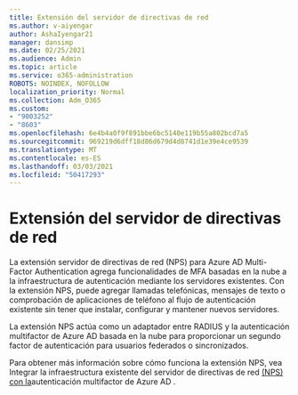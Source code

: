 ```yaml
---
title: Extensión del servidor de directivas de red
ms.author: v-aiyengar
author: AshaIyengar21
manager: dansimp
ms.date: 02/25/2021
ms.audience: Admin
ms.topic: article
ms.service: o365-administration
ROBOTS: NOINDEX, NOFOLLOW
localization_priority: Normal
ms.collection: Adm_O365
ms.custom:
- "9003252"
- "8603"
ms.openlocfilehash: 6e4b4a0f9f891bbe6bc5140e119b55a802bcd7a5
ms.sourcegitcommit: 969219d6dff18d86d679d4d8741d1e39e4ce9539
ms.translationtype: MT
ms.contentlocale: es-ES
ms.lasthandoff: 03/03/2021
ms.locfileid: "50417293"
---
```

# <a name="network-policy-server-extension"></a>Extensión del servidor de directivas de red

La extensión servidor de directivas de red (NPS) para Azure AD Multi-Factor Authentication agrega funcionalidades de MFA basadas en la nube a la infraestructura de autenticación mediante los servidores existentes. Con la extensión NPS, puede agregar llamadas telefónicas, mensajes de texto o comprobación de aplicaciones de teléfono al flujo de autenticación existente sin tener que instalar, configurar y mantener nuevos servidores.

La extensión NPS actúa como un adaptador entre RADIUS y la autenticación multifactor de Azure AD basada en la nube para proporcionar un segundo factor de autenticación para usuarios federados o sincronizados.

Para obtener más información sobre cómo funciona la extensión NPS, vea Integrar la infraestructura existente del servidor de directivas de red [(NPS) con la](https://docs.microsoft.com/azure/active-directory/authentication/howto-mfa-nps-extension)autenticación multifactor de Azure AD .
